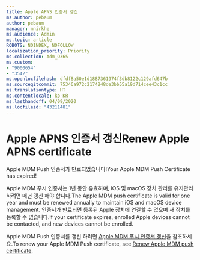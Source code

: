 ```yaml
---
title: Apple APNS 인증서 갱신
ms.author: pebaum
author: pebaum
manager: mnirkhe
ms.audience: Admin
ms.topic: article
ROBOTS: NOINDEX, NOFOLLOW
localization_priority: Priority
ms.collection: Adm_O365
ms.custom:
- "9000654"
- "3542"
ms.openlocfilehash: dfdf8a50e1d1887361974f3db8122c129afd647b
ms.sourcegitcommit: 75346a972c2174248de3bb55a19d714cee43c1cc
ms.translationtype: HT
ms.contentlocale: ko-KR
ms.lasthandoff: 04/09/2020
ms.locfileid: "43211481"
---
```

# <a name="renew-apple-apns-certificate"></a><span data-ttu-id="1d4a1-102">Apple APNS 인증서 갱신</span><span class="sxs-lookup"><span data-stu-id="1d4a1-102">Renew Apple APNS certificate</span></span>

<span data-ttu-id="1d4a1-103">Apple MDM Push 인증서가 만료되었습니다!</span><span class="sxs-lookup"><span data-stu-id="1d4a1-103">Your Apple MDM Push Certificate has expired!</span></span>

<span data-ttu-id="1d4a1-104">Apple MDM 푸시 인증서는 1년 동안 유효하며, iOS 및 macOS 장치 관리를 유지관리하려면 매년 갱신 해야 합니다.</span><span class="sxs-lookup"><span data-stu-id="1d4a1-104">The Apple MDM push certificate is valid for one year and must be renewed annually to maintain iOS and macOS device management.</span></span> <span data-ttu-id="1d4a1-105">인증서가 만료되면 등록된 Apple 장치에 연결할 수 없으며 새 장치를 등록할 수 없습니다.</span><span class="sxs-lookup"><span data-stu-id="1d4a1-105">If your certificate expires, enrolled Apple devices cannot be contacted, and new devices cannot be enrolled.</span></span>

<span data-ttu-id="1d4a1-106">Apple MDM Push 인증서를 갱신 하려면 [Apple MDM 푸시 인증서 갱신](https://docs.microsoft.com/intune/enrollment/apple-mdm-push-certificate-get#renew-apple-mdm-push-certificate)을 참조하세요.</span><span class="sxs-lookup"><span data-stu-id="1d4a1-106">To renew your Apple MDM Push certificate, see [Renew Apple MDM push certificate](https://docs.microsoft.com/intune/enrollment/apple-mdm-push-certificate-get#renew-apple-mdm-push-certificate).</span></span>
